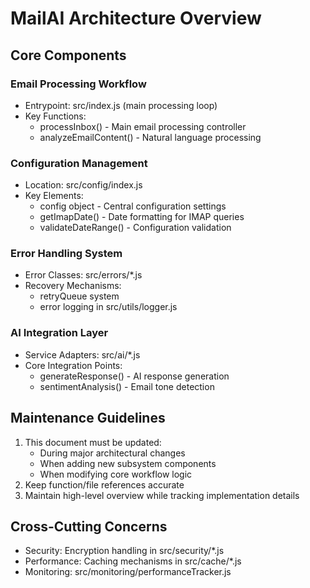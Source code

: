 # MailAI Architecture Overview

## Core Components

### Email Processing Workflow
- Entrypoint: src/index.js (main processing loop)
- Key Functions:
  - processInbox() - Main email processing controller
  - analyzeEmailContent() - Natural language processing

### Configuration Management
- Location: src/config/index.js
- Key Elements:
  - config object - Central configuration settings
  - getImapDate() - Date formatting for IMAP queries
  - validateDateRange() - Configuration validation

### Error Handling System
- Error Classes: src/errors/*.js
- Recovery Mechanisms:
  - retryQueue system
  - error logging in src/utils/logger.js

### AI Integration Layer
- Service Adapters: src/ai/*.js
- Core Integration Points:
  - generateResponse() - AI response generation
  - sentimentAnalysis() - Email tone detection

## Maintenance Guidelines
1. This document must be updated:
   - During major architectural changes
   - When adding new subsystem components
   - When modifying core workflow logic
2. Keep function/file references accurate
3. Maintain high-level overview while tracking implementation details

## Cross-Cutting Concerns
- Security: Encryption handling in src/security/*.js
- Performance: Caching mechanisms in src/cache/*.js
- Monitoring: src/monitoring/performanceTracker.js
